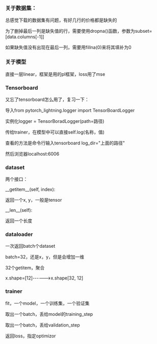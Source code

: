 ### 关于数据集：

总感觉下载的数据集有问题，有好几行的价格都是缺失的

为了删掉最后一列是缺失值的行，需要使用dropna()函数，参数为subset=[data.columns[-1]]

如果缺失值没有出现在最后一列，需要用fillna(0)来将其填补为0

### 关于模型

直接一层linear，框架是用的pl框架，loss用了mse

### Tensorboard

又忘了tensorboard怎么用了，复习一下：

导入from pytorch_lightning.logger import TensorBoardLogger

实例化logger = TensorBoradLogger(path=路径)

传给trainer，在模型中可以直接self.log(名称，值)

查看的方法是命令行输入tensorboard log_dir="上面的路径"

然后浏览器localhost:6006


### dataset

两个接口：

\_\_getitem\_\_(self, index):

返回一个x, y，一般是tensor

\_\_len\_\_(self):

返回一个长度

### dataloader

一次返回batch个dataset

batch=32，还是x，y，但是会增加一维

32个getitem，聚合

x.shape=[12]------>x.shape[32, 12]


### trainer

fit，一个model，一个训练集，一个验证集

取出一个batch，丢给model的training_step

取出一个batch，丢给validation_step

返回loss，指定optimizor

